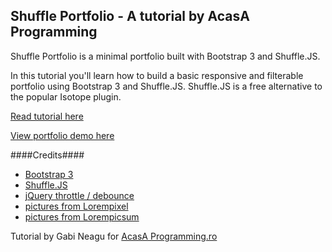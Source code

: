 ## Shuffle Portfolio - A tutorial by AcasA Programming
Shuffle Portfolio is a minimal portfolio built with Bootstrap 3 and Shuffle.JS.

In this tutorial you'll learn how to build a basic responsive and filterable portfolio using Bootstrap 3 and Shuffle.JS.
Shuffle.JS is a free alternative to the popular Isotope plugin.

[Read tutorial here](http://acasaprogramming.ro/filterable-portfolio-with-shuffle-js-and-bootstrap-3/)

[View portfolio demo here](http://demo.acasaprogramming.ro/shuffle-portfolio/)

####Credits####
- [Bootstrap 3](https://getbootstrap.com/)
- [Shuffle.JS](https://vestride.github.io/Shuffle/)
- [jQuery throttle / debounce](http://benalman.com/projects/jquery-throttle-debounce-plugin/)
- [pictures from Lorempixel](http://lorempixel.com/)
- [pictures from Lorempicsum](http://lorempicsum.com/)

Tutorial by Gabi Neagu for [AcasA Programming.ro](http://acasaprogramming.ro)
